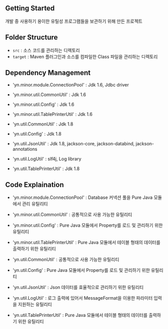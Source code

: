 ## Getting Started

개발 중 사용하기 용이한 유틸성 프로그램들을 보관하기 위해 만든 프로젝트

## Folder Structure

- `src`     : 소스 코드를 관리하는 디렉토리
- `target`  : Maven 플러그인과 소스를 컴파일한 Class 파일을 관리하는 디렉토리

## Dependency Management
- 'yn.minor.module.ConnectionPool'    : Jdk 1.6, Jdbc driver
- 'yn.minor.util.CommonUtil'          : Jdk 1.6
- 'yn.minor.util.Config'              : Jdk 1.6
- 'yn.minor.util.TablePrinterUtil'    : Jdk 1.6

- 'yn.util.CommonUtil'                : Jdk 1.8
- 'yn.util.Config'                    : Jdk 1.8
- 'yn.util.JsonUtil'                  : Jdk 1.8, jackson-core, jackson-databind, jackson-annotations
- 'yn.util.LogUtil'                   : slf4j, Log library
- 'yn.util.TablePrinterUtil'          : Jdk 1.8

## Code Explaination
- 'yn.minor.module.ConnectionPool'    : Database 커넥션 풀을 Pure Java 모듈에서 관리 유틸리티
- 'yn.minor.util.CommonUtil'          : 공통적으로 사용 가능한 유틸리티
- 'yn.minor.util.Config'              : Pure Java 모듈에서 Property를 로드 및 관리하기 위한 유틸리티
- 'yn.minor.util.TablePrinterUtil'    : Pure Java 모듈에서 테이블 형태의 데이터를 출력하기 위한 유틸리티

- 'yn.util.CommonUtil'                : 공통적으로 사용 가능한 유틸리티
- 'yn.util.Config'                    : Pure Java 모듈에서 Property를 로드 및 관리하기 위한 유틸리티
- 'yn.util.JsonUtil'                  : Json 데이터를 효율적으로 관리하기 위한 유틸리티
- 'yn.util.LogUtil'                   : 로그 출력에 있어서 MessageFormat을 이용한 파라미터 입력을 지원하는 유틸리티
- 'yn.util.TablePrinterUtil'          : Pure Java 모듈에서 테이블 형태의 데이터를 출력하기 위한 유틸리티